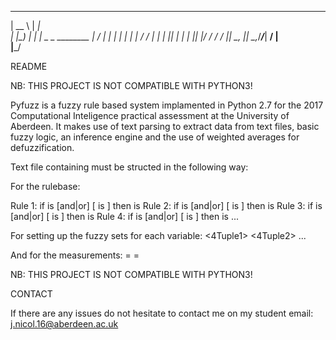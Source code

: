  _____       ______             
 |  __ \     |  ____|            
 | |__) |   _| |__ _   _ ________
 |  ___/ | | |  __| | | |_  /_  /
 | |   | |_| | |  | |_| |/ / / / 
 |_|    \__, |_|   \__,_/___/___|
         __/ |                   
        |___/                    

README

NB: THIS PROJECT IS NOT COMPATIBLE WITH PYTHON3!

Pyfuzz is a fuzzy rule based system implamented in Python 2.7 for the 2017 Computational Inteligence practical assessment at the University of Aberdeen. It makes use of text parsing to extract data from text files, basic fuzzy logic, an inference engine and the use of weighted averages for defuzzification.

Text file containing must be structed in the following way:

For the rulebase:

<RuleBaseName>

Rule 1: if <variable1> is <value1> [and|or] [<variablen> is <valuen>] then <variablei> is <valuej>
Rule 2: if <variable2> is <value2> [and|or] [<variablen> is <valuen>] then <variablei> is <valuej>
Rule 3: if <variable3> is <value3> [and|or] [<variablen> is <valuen>] then <variablei> is <valuej>
Rule 4: if <variable4> is <value4> [and|or] [<variablen> is <valuen>] then <variablei> is <valuej>
...


For setting up the fuzzy sets for each variable:
<variableName1>
<valueName1> <4Tuple1>
<valueName2> <4Tuple2>
...

And for the measurements:
<variableName1> = <RealValue1>
<variableNamen> = <RealValue2>

NB: THIS PROJECT IS NOT COMPATIBLE WITH PYTHON3!

CONTACT

If there are any issues do not hesitate to contact me on my student email: j.nicol.16@aberdeen.ac.uk






